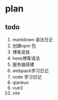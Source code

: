 # plan

## todo

1. markdown 语法日记
2. 创建npm 包
3. 博客皮肤
4. hexo博客语法
5. 服务器搭建
6. webpack学习日记
7. node 学习日记
8. qiankun
9. vue3
10. vite
